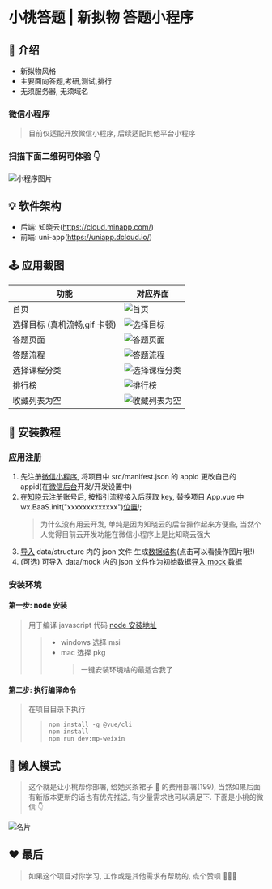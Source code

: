 # 小桃答题 | 新拟物 答题小程序

## 📑 介绍

- 新拟物风格
- 主要面向答题,考研,测试,排行
- 无须服务器, 无须域名

### 微信小程序

> 目前仅适配开放微信小程序, 后续适配其他平台小程序

### 扫描下面二维码可体验 👇

![小程序图片](http://cdn.sunway.xyz/uPic/gh_854c604dd8f8_258.jpg)

## 💡 软件架构

- 后端: 知晓云(https://cloud.minapp.com/)
- 前端: uni-app(https://uniapp.dcloud.io/)

## 🕹 应用截图

| 功能                         | 对应界面                                               |
| ---------------------------- | ------------------------------------------------------ |
| 首页                         | ![首页](http://cdn.sunway.xyz/uPic/image5.png)         |
| 选择目标 (真机流畅,gif 卡顿) | ![选择目标](http://cdn.sunway.xyz/uPic/target.gif)     |
| 答题页面                     | ![答题页面](http://cdn.sunway.xyz/uPic/image2.png)     |
| 答题流程                     | ![答题流程](http://cdn.sunway.xyz/uPic/answer.gif)     |
| 选择课程分类                 | ![选择课程分类](http://cdn.sunway.xyz/uPic/image1.png) |
| 排行榜                       | ![排行榜](http://cdn.sunway.xyz/uPic/image3.png)       |
| 收藏列表为空                 | ![收藏列表为空](http://cdn.sunway.xyz/uPic/image4.png) |

## 🚀 安装教程

### 应用注册

1. 先注册[微信小程序](https://mp.weixin.qq.com/), 将项目中 src/manifest.json 的 appid 更改自己的 appid(在[微信后台](https://mp.weixin.qq.com/)开发/开发设置中)
2. 在[知晓云](https://cloud.minapp.com/dashboard)注册账号后, 按指引流程接入后获取 key, 替换项目 App.vue 中 wx.BaaS.init("xxxxxxxxxxxxx")[位置](http://cdn.sunway.xyz/uPic/image8.png)!;
   > 为什么没有用云开发, 单纯是因为知晓云的后台操作起来方便些, 当然个人觉得目前云开发功能在微信小程序上是比知晓云强大
3. [导入](https://i1.100024.xyz/i/2020/06/24/fhdtwz.jpg) data/structure 内的 json 文件 生成[数据结构](http://cdn.sunway.xyz/uPic/image7.png)(点击可以看操作图片哦!)
4. (可选) 可导入 data/mock 内的 json 文件作为初始数据[导入 mock 数据](http://cdn.sunway.xyz/uPic/WX20200628-224504@2x.png)

### 安装环境

#### 第一步: node 安装

> 用于编译 javascript 代码
> [node 安装地址](https://nodejs.org/zh-cn/download/)
>
> > - windows 选择 msi
> > - mac 选择 pkg
> >   > 一键安装环境啥的最适合我了

#### 第二步: 执行编译命令

> 在项目目录下执行
>
> > `npm install -g @vue/cli`  
> > `npm install`  
> > `npm run dev:mp-weixin`

## 🧰 懒人模式

> 这个就是让小桃帮你部署, 给她买条裙子 👗 的费用部署(199), 当然如果后面有新版本更新的话也有优先推送, 有少量需求也可以满足下. 下面是小桃的微信 👇

![名片](http://cdn.sunway.xyz/uPic/image6.png)

## ❤️ 最后

> 如果这个项目对你学习, 工作或是其他需求有帮助的, 点个赞呗 💃💃💃
